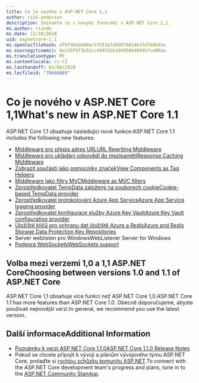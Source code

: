 ```yaml
---
title: Co je nového v ASP.NET Core 1,1
author: rick-anderson
description: Seznamte se s novými funkcemi v ASP.NET Core 1,1.
ms.author: riande
ms.date: 12/18/2018
uid: aspnetcore-1.1
ms.openlocfilehash: df9fd6bda00ac5f5516f40507001463fd7d0b92e
ms.sourcegitcommit: 9a129f5f3e31cc449742b164d5004894bfca90aa
ms.translationtype: MT
ms.contentlocale: cs-CZ
ms.lasthandoff: 03/06/2020
ms.locfileid: "78668089"
---
```

# <a name="whats-new-in-aspnet-core-11"></a><span data-ttu-id="db702-103">Co je nového v ASP.NET Core 1,1</span><span class="sxs-lookup"><span data-stu-id="db702-103">What's new in ASP.NET Core 1.1</span></span>

<span data-ttu-id="db702-104">ASP.NET Core 1,1 obsahuje následující nové funkce:</span><span class="sxs-lookup"><span data-stu-id="db702-104">ASP.NET Core 1.1 includes the following new features:</span></span>

- [<span data-ttu-id="db702-105">Middleware pro přepis adres URL</span><span class="sxs-lookup"><span data-stu-id="db702-105">URL Rewriting Middleware</span></span>](xref:fundamentals/url-rewriting)
- [<span data-ttu-id="db702-106">Middleware pro ukládání odpovědí do mezipaměti</span><span class="sxs-lookup"><span data-stu-id="db702-106">Response Caching Middleware</span></span>](xref:performance/caching/middleware)
- [<span data-ttu-id="db702-107">Zobrazit součásti jako pomocníky značek</span><span class="sxs-lookup"><span data-stu-id="db702-107">View Components as Tag Helpers</span></span>](xref:mvc/views/view-components#invoking-a-view-component-as-a-tag-helper)
- [<span data-ttu-id="db702-108">Middleware jako filtry MVC</span><span class="sxs-lookup"><span data-stu-id="db702-108">Middleware as MVC filters</span></span>](xref:mvc/controllers/filters#using-middleware-in-the-filter-pipeline)
- [<span data-ttu-id="db702-109">Zprostředkovatel TempData založený na souborech cookie</span><span class="sxs-lookup"><span data-stu-id="db702-109">Cookie-based TempData provider</span></span>](xref:fundamentals/app-state#tempdata)
- [<span data-ttu-id="db702-110">Zprostředkovatel protokolování Azure App Service</span><span class="sxs-lookup"><span data-stu-id="db702-110">Azure App Service logging provider</span></span>](xref:fundamentals/logging/index#azure-app-service-provider)
- [<span data-ttu-id="db702-111">Zprostředkovatel konfigurace služby Azure Key Vault</span><span class="sxs-lookup"><span data-stu-id="db702-111">Azure Key Vault configuration provider</span></span>](xref:security/key-vault-configuration)
- [<span data-ttu-id="db702-112">Úložiště klíčů pro ochranu dat úložiště Azure a Redis</span><span class="sxs-lookup"><span data-stu-id="db702-112">Azure and Redis Storage Data Protection Key Repositories</span></span>](xref:security/data-protection/implementation/key-storage-providers)
- <span data-ttu-id="db702-113">Server weblisten pro Windows</span><span class="sxs-lookup"><span data-stu-id="db702-113">WebListener Server for Windows</span></span>
- [<span data-ttu-id="db702-114">Podpora WebSockets</span><span class="sxs-lookup"><span data-stu-id="db702-114">WebSockets support</span></span>](xref:fundamentals/websockets)

## <a name="choosing-between-versions-10-and-11-of-aspnet-core"></a><span data-ttu-id="db702-115">Volba mezi verzemi 1,0 a 1,1 ASP.NET Core</span><span class="sxs-lookup"><span data-stu-id="db702-115">Choosing between versions 1.0 and 1.1 of ASP.NET Core</span></span>

<span data-ttu-id="db702-116">ASP.NET Core 1,1 obsahuje více funkcí než ASP.NET Core 1,0.</span><span class="sxs-lookup"><span data-stu-id="db702-116">ASP.NET Core 1.1 has more features than ASP.NET Core 1.0.</span></span> <span data-ttu-id="db702-117">Obecně doporučujeme, abyste používali nejnovější verzi.</span><span class="sxs-lookup"><span data-stu-id="db702-117">In general, we recommend you use the latest version.</span></span>

## <a name="additional-information"></a><span data-ttu-id="db702-118">Další informace</span><span class="sxs-lookup"><span data-stu-id="db702-118">Additional Information</span></span>

- [<span data-ttu-id="db702-119">Poznámky k verzi ASP.NET Core 1.1.0</span><span class="sxs-lookup"><span data-stu-id="db702-119">ASP.NET Core 1.1.0 Release Notes</span></span>](https://github.com/dotnet/aspnetcore/releases/tag/1.1.0)
- <span data-ttu-id="db702-120">Pokud se chcete připojit k vývoji a plánům vývojového týmu ASP.NET Core, prolaďte si [rychlou schůzku komunitu ASP.NET](https://live.asp.net/).</span><span class="sxs-lookup"><span data-stu-id="db702-120">To connect with the ASP.NET Core development team's progress and plans, tune in to the [ASP.NET Community Standup](https://live.asp.net/).</span></span>
